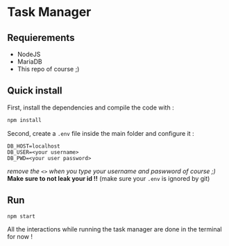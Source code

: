 # Task Manager
## Requierements
- NodeJS
- MariaDB
- This repo of course ;)
## Quick install
First, install the dependencies and compile the code with :
```sh
npm install
```
Second, create a `.env` file inside the main folder and configure it :
```env
DB_HOST=localhost
DB_USER=<your username>
DB_PWD=<your user password>
```
*remove the `<>` when you type your username and paswword of course ;)* <br>
**Make sure to not leak your id !!** (make sure your `.env` is ignored by git)
## Run
```sh
npm start
```
All the interactions while running the task manager are done in the terminal for now !
